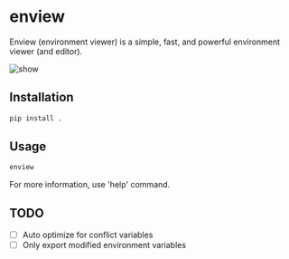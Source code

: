 # enview

Enview (environment viewer) is a simple, fast, and powerful environment viewer (and editor).

![show](resources/show.gif)

## Installation

```bash
pip install .
```

## Usage

```bash
enview
```

For more information, use 'help' command.

## TODO
- [ ] Auto optimize for conflict variables
- [ ] Only export modified environment variables